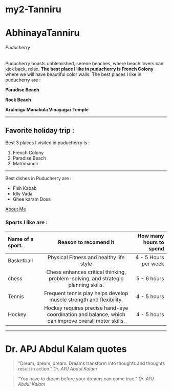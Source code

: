 # my2-Tanniru

# AbhinayaTanniru

###### Puducherry

Puducherry boasts unblemished, serene beaches, where beach lovers can kick back, relax. **The best place I like in puducherry is French Colony** where we will have beautiful color walls. The best places I like in puducherry are : 

**Paradise Beach**

**Rock Beach**

**Arulmigu Manakula Vinayagar Temple**

***
## Favorite holiday trip :

Best 3 places I visited in puducherry is :

1. French Colony
2. Paradise Beach
3. Matrimandir

***
Best dishes in Puducherry are :
   
   - Fish Kabab
   - Idly Vada
   - Ghee karam Dosa

   [About Me](MyStats.md)

   ### Sports I like are :

   | Name of a sport.    | Reason to recomend it | How many hours to spend     | 
| :---        |    :----:   |          ---: |
| Basketball    | Physical Fitness and healthy life style       | 4 - 5 Hours per week   |
| chess  |  Chess enhances critical thinking, problem-solving, and strategic planning skills.       | 5 - 6 hours     |
| Tennis    | Frequent tennis play helps develop muscle strength and flexibility.      | 4 - 5 hours  |
| Hockey    | Hockey requires precise hand-eye coordination and balance, which can improve overall motor skills.     | 4 - 5 hours   |  


---

# Dr. APJ Abdul Kalam quotes
   > "Dream, dream, dream. Dreams transform into thoughts and thoughts result in action."
   >  *Dr. APJ Abdul Kalam*

   > "You have to dream before your dreams can come true."
   >  *Dr. APJ Abdul Kalam*








